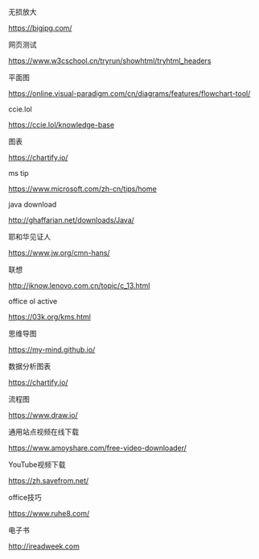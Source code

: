 无损放大

https://bigjpg.com/

网页测试

https://www.w3cschool.cn/tryrun/showhtml/tryhtml_headers

平面图

https://online.visual-paradigm.com/cn/diagrams/features/flowchart-tool/

ccie.lol

https://ccie.lol/knowledge-base

图表

https://chartify.io/

ms tip

https://www.microsoft.com/zh-cn/tips/home

java download

http://ghaffarian.net/downloads/Java/

耶和华见证人

https://www.jw.org/cmn-hans/

联想

http://iknow.lenovo.com.cn/topic/c_13.html

office ol active

https://03k.org/kms.html

思维导图

https://my-mind.github.io/

数据分析图表

https://chartify.io/

流程图

https://www.draw.io/

通用站点视频在线下载

https://www.amoyshare.com/free-video-downloader/

YouTube视频下载

https://zh.savefrom.net/

office技巧

https://www.ruhe8.com/

电子书

http://ireadweek.com
